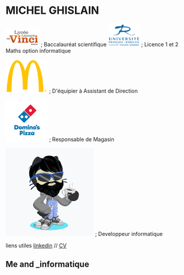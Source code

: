 # MICHEL GHISLAIN 


![Image](lycée.png) ; Baccalauréat scientifique
![Image](univ.png) ; Licence 1 et 2 Maths option informatique


![Image](mc.png) ; D'équipier à Assistant de Direction

![Image](dom.png) ; Responsable de Magasin

![Image](cat.png) ; Developpeur informatique






liens utiles [linkedin](https://www.linkedin.com/in/ghislain-michel-31b024153/) // [CV](CV_Ghislain_Michel_M2i.docx)
## Me and _informatique 


 
 
